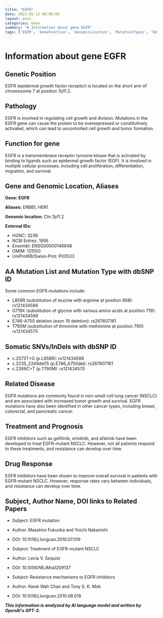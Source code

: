 ```yaml
---
title: "EGFR"
date: 2023-05-13 00:00:00
layout: post
categories: Gene
summary: "# Information about gene EGFR"
tags: ['EGFR', 'GeneFunction', 'GenomicLocation', 'MutationTypes', 'RelatedDiseases', 'Treatment', 'DrugResponse', 'ResearchPapers']
---
```


# Information about gene EGFR

## Genetic Position
EGFR (epidermal growth factor receptor) is located on the short arm of chromosome 7 at position 7p11.2.

## Pathology
EGFR is involved in regulating cell growth and division. Mutations in the EGFR gene can cause the protein to be overexpressed or constitutively activated, which can lead to uncontrolled cell growth and tumor formation.

## Function for gene
EGFR is a transmembrane receptor tyrosine kinase that is activated by binding to ligands such as epidermal growth factor (EGF). It is involved in multiple cellular processes, including cell proliferation, differentiation, migration, and survival.

## Gene and Genomic Location, Aliases

**Gene: EGFR**

**Aliases:** ERBB1, HER1

**Genomic location:** Chr.7p11.2

**External IDs:**

- HGNC: 3236
- NCBI Entrez: 1956
- Ensembl: ENSG00000146648
- OMIM: 131550
- UniProtKB/Swiss-Prot: P00533

## AA Mutation List and Mutation Type with dbSNP ID

Some common EGFR mutations include:

- L858R (substitution of leucine with arginine at position 858): rs121434568
- G719X (substitution of glycine with various amino acids at position 719): rs121434569
- E746-A750 deletion (exon 19 deletion): rs267607161
- T790M (substitution of threonine with methionine at position 790): rs121434570

## Somatic SNVs/InDels with dbSNP ID

- c.2573T>G (p.L858R): rs121434568
- c.2235_2249del15 (p.E746_A750del): rs267607161
- c.2369C>T (p.T790M): rs121434570

## Related Disease

EGFR mutations are commonly found in non-small cell lung cancer (NSCLC) and are associated with increased tumor growth and survival. EGFR mutations have also been identified in other cancer types, including breast, colorectal, and pancreatic cancer.

## Treatment and Prognosis

EGFR inhibitors such as gefitinib, erlotinib, and afatinib have been developed to treat EGFR-mutant NSCLC. However, not all patients respond to these treatments, and resistance can develop over time.

## Drug Response

EGFR inhibitors have been shown to improve overall survival in patients with EGFR-mutant NSCLC. However, response rates vary between individuals, and resistance can develop over time.

## Subject, Author Name, DOI links to Related Papers

- Subject: EGFR mutation
- Author: Masahiro Fukuoka and Yoichi Nakanishi
- DOI: 10.1016/j.lungcan.2010.07.019

- Subject: Treatment of EGFR-mutant NSCLC
- Author: Lecia V. Sequist
- DOI: 10.1056/NEJMra1209137

- Subject: Resistance mechanisms to EGFR inhibitors
- Author: Kwok Wah Chan and Tony S. K. Mok
- DOI: 10.1016/j.lungcan.2010.08.018

**_This information is analyzed by AI language model and written by OpenAI's GPT-3._**